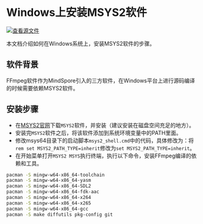 # Windows上安装MSYS2软件

[![查看源文件](https://mindspore-website.obs.cn-north-4.myhuaweicloud.com/website-images/br_base/resource/_static/logo_source.svg)](https://gitee.com/mindspore/docs/blob/br_base/install/third_party/msys_software_install.md)

本文档介绍如何在Windows系统上，安装MSYS2软件的步骤。

## 软件背景

FFmpeg软件作为MindSpore引入的三方软件，在Windows平台上进行源码编译的时候需要依赖MSYS2软件。

## 安装步骤

- 在[MSYS2官网](https://www.msys2.org/)下载`MSYS2`软件，并安装（建议安装在磁盘空间充足的地方）。
- 安装完`MSYS2`软件之后，将该软件添加到系统环境变量中的PATH里面。
- 修改msys64目录下的启动脚本`msys2_shell.cmd`中的代码，具体修改为：将`rem set MSYS2_PATH_TYPE=inherit`修改为`set MSYS2_PATH_TYPE=inherit`。
- 在开始菜单打开`MSYS2 MSYS`执行终端，执行以下命令，安装FFmpeg编译的依赖和工具。

```bash
pacman -S mingw-w64-x86_64-toolchain
pacman -S mingw-w64-x86_64-yasm
pacman -S mingw-w64-x86_64-SDL2
pacman -S mingw-w64-x86_64-fdk-aac
pacman -S mingw-w64-x86_64-x264
pacman -S mingw-w64-x86_64-x265
pacman -S mingw-w64-x86_64-gcc
pacman -S make diffutils pkg-config git
```
